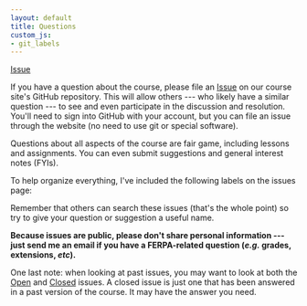 ```yaml
---
layout: default
title: Questions
custom_js:
- git_labels
---
```


<a class="github-button"
href="https://github.com/edquant/past/edh7916/2022/spring/issues?q=is%3Aissue+is%3Aopen" data-size="large"
data-show-count="false" aria-label="Issue edquant/past/edh7916/2022/spring on
GitHub">Issue</a>

If you have a question about the course, please file an <a
class="github-button"
href="https://github.com/edquant/past/edh7916/2022/spring/issues?q=is%3Aissue+is%3Aopen"
aria-label="Issue edquant/past/edh7916/2022/spring on GitHub">Issue</a> on our course
site's GitHub repository. This will allow others --- who likely have a
similar question --- to see and even participate in the discussion and
resolution. You'll need to sign into GitHub with your account, but you
can file an issue through the website (no need to use git or special
software).

Questions about all aspects of the course are fair game, including
lessons and assignments. You can even submit suggestions and general
interest notes (FYIs). 

To help organize everything, I've included the following labels on the
issues page:

<div id="gitlabels"></div>

Remember that others can search these issues (that's the whole point)
so try to give your question or suggestion a useful name.

**Because issues are public, please don't share personal information ---
just send me an email if you have a FERPA-related question (_e.g._
grades, extensions, _etc_).**

One last note: when looking at past issues, you may want to look at
both the [Open](https://github.com/edquant/past/edh7916/2022/spring/issues) and
[Closed](https://github.com/edquant/past/edh7916/2022/spring/issues?q=is%3Aissue+is%3Aclosed)
issues. A closed issue is just one that has been answered in a past
version of the course. It may have the answer you need.
